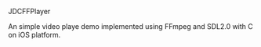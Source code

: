 JDCFFPlayer

An simple video playe demo implemented using FFmpeg and SDL2.0 with C on iOS platform. 
